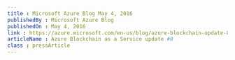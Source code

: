 ```yaml
---
title : Microsoft Azure Blog May 4, 2016
publishedBy : Microsoft Azure Blog
publishedOn : May 4, 2016
link : https://azure.microsoft.com/en-us/blog/azure-blockchain-update-8/
articleName : Azure Blockchain as a Service update #8
class : pressArticle
---
```

